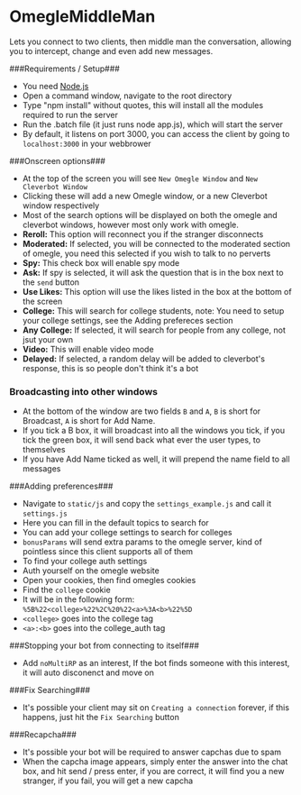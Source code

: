 OmegleMiddleMan
===============

Lets you connect to two clients, then middle man the conversation, allowing you to intercept, change and even add new messages.

###Requirements / Setup###
 - You need [Node.js](http://nodejs.org/)
 - Open a command window, navigate to the root directory
  - Type "npm install" without quotes, this will install all the modules required to run the server
 - Run the .batch file (it just runs node app.js), which will start the server
 - By default, it listens on port 3000, you can access the client by going to `localhost:3000` in your webbrower

###Onscreen options###
 - At the top of the screen you will see `New Omegle Window` and `New Cleverbot Window`
 - Clicking these will add a new Omegle window, or a new Cleverbot window respectively
 - Most of the search options will be displayed on both the omegle and cleverbot windows, however most only work with omegle.
 - **Reroll:** This option will reconnect you if the stranger disconnects
 - **Moderated:** If selected, you will be connected to the moderated section of omegle, you need this selected if you wish to talk to no perverts
 - **Spy:** This check box will enable spy mode
 - **Ask:** If spy is selected, it will ask the question that is in the box next to the `send` button
 - **Use Likes:** This option will use the likes listed in the box at the bottom of the screen
 - **College:** This will search for college students, note: You need to setup your college settings, see the Adding prefereces section
 - **Any College:** If selected, it will search for people from any college, not jsut your own
 - **Video:** This will enable video mode
 - **Delayed:** If selected, a random delay will be added to cleverbot's response, this is so people don't think it's a bot

### Broadcasting into other windows
 - At the bottom of the window are two fields `B` and `A`, `B` is short for Broadcast, `A` is short for Add Name.
 - If you tick a B box, it will broadcast into all the windows you tick, if you tick the green box, it will send back what ever the user types, to themselves
 - If you have Add Name ticked as well, it will prepend the name field to all messages

###Adding preferences###
 - Navigate to `static/js` and copy the `settings_example.js` and call it `settings.js`
 - Here you can fill in the default topics to search for
 - You can add your college settings to search for colleges
 - `bonusParams` will send extra params to the omegle server, kind of pointless since this client supports all of them
 - To find your college auth settings
  - Auth yourself on the omegle website
  - Open your cookies, then find omegles cookies
  - Find the `college` cookie
  - It will be in the following form: `%5B%22<college>%22%2C%20%22<a>%3A<b>%22%5D`
  - `<college>` goes into the college tag
  - `<a>:<b>` goes into the college_auth tag

###Stopping your bot from connecting to itself###
 - Add `noMultiRP` as an interest, If the bot finds someone with this interest, it will auto disconenct and move on

###Fix Searching###
 - It's possible your client may sit on `Creating a connection` forever, if this happens, just hit the `Fix Searching` button

###Recapcha###
 - It's possible your bot will be required to answer capchas due to spam
 - When the capcha image appears, simply enter the answer into the chat box, and hit send / press enter, if you are correct, it will find you a new stranger, if you fail, you will get a new capcha
